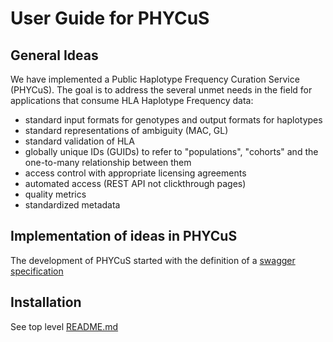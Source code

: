 # User Guide for PHYCuS



## General Ideas
We have implemented a Public Haplotype Frequency Curation Service (PHYCuS).  The goal is to address the several unmet needs in the field for applications that consume HLA Haplotype Frequency data:

 - standard input formats for genotypes and output formats for haplotypes
 - standard representations of ambiguity (MAC, GL)
 - standard validation of HLA
 - globally unique IDs (GUIDs) to refer to "populations", "cohorts" and the one-to-many relationship between them
 - access control with appropriate licensing agreements
 - automated access (REST API not clickthrough pages)
 - quality metrics
 - standardized metadata
 

## Implementation of ideas in PHYCuS

The development of PHYCuS started with the definition of a [swagger specification](../curation-swagger-spec.yaml)

## Installation

See top level [README.md](../README.md)


